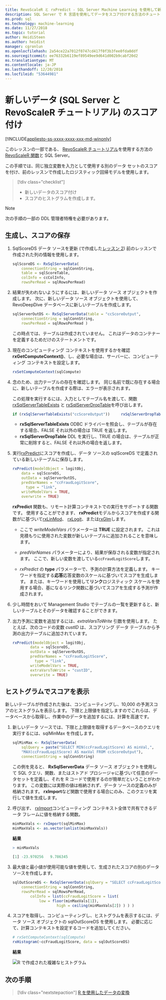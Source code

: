 ```yaml
---
title: RevoScaleR と rxPredict - SQL Server Machine Learning を使用して新しいデータのスコア付け
description: SQL Server で R 言語を使用してデータをスコア付けする方法のチュートリアル。
ms.prod: sql
ms.technology: machine-learning
ms.date: 11/27/2018
ms.topic: tutorial
author: HeidiSteen
ms.author: heidist
manager: cgronlun
ms.openlocfilehash: 2a54ce22a7012f0747cd417f0f3b3fee0fda0ddf
ms.sourcegitcommit: ee76332b6119ef89549ee9d641d002b9cabf20d2
ms.translationtype: MT
ms.contentlocale: ja-JP
ms.lasthandoff: 12/20/2018
ms.locfileid: "53644981"
---
```

# <a name="score-new-data-sql-server-and-revoscaler-tutorial"></a>新しいデータ (SQL Server と RevoScaleR チュートリアル) のスコア付け
[!INCLUDE[appliesto-ss-xxxx-xxxx-xxx-md-winonly](../../includes/appliesto-ss-xxxx-xxxx-xxx-md-winonly.md)]

このレッスンの一部である、 [RevoScaleR チュートリアル](deepdive-data-science-deep-dive-using-the-revoscaler-packages.md)を使用する方法の[RevoScaleR 関数](https://docs.microsoft.com/machine-learning-server/r-reference/revoscaler/revoscaler)と SQL Server。

この手順では、同じ独立変数を入力として使用する別のデータ セットのスコアを付け、前のレッスンで作成したロジスティック回帰モデルを使用します。

> [!div class="checklist"]
> * 新しいデータのスコア付け
> * スコアのヒストグラムを作成します。

> [!NOTE]
> 次の手順の一部の DDL 管理者特権を必要があります。

## <a name="generate-and-save-scores"></a>生成し、スコアの保存
  
1. SqlScoreDS データ ソースを更新 (で作成した[レッスン 2](deepdive-create-sql-server-data-objects-using-rxsqlserverdata.md)) 前のレッスンで作成された列の情報を使用します。
  
    ```R
    sqlScoreDS <- RxSqlServerData(
        connectionString = sqlConnString,
        table = sqlScoreTable,
        colInfo = ccColInfo,
        rowsPerRead = sqlRowsPerRead)
    ```
  
2. 結果が失われないようにするには、新しいデータ ソース オブジェクトを作成します。 次に、新しいデータ ソース オブジェクトを使用して、RevoDeepDive データベースに新しいテーブルを作成します。
  
    ```R
    sqlServerOutDS <- RxSqlServerData(table = "ccScoreOutput",
        connectionString = sqlConnString,
        rowsPerRead = sqlRowsPerRead )
    ```
    この時点では、テーブルは作成されていません。 これはデータのコンテナーを定義するためだけのステートメントです。
     
3. 現在のコンピューティング コンテキストを使用するかを確認**rxGetComputeContext()**、し、必要な場合は、サーバーに、コンピューティング コンテキストを設定します。
  
    ```R
    rxSetComputeContext(sqlCompute)
    ```
  
4. 念のため、出力テーブルの存在を確認します。 同じ名前で既に存在する場合に、新しいテーブルを作成する際は、エラーが表示されます。
  
    この処理を実行するには、入力としてテーブル名を渡して、関数 [rxSqlServerTableExists](https://docs.microsoft.com/machine-learning-server/r-reference/revoscaler/rxsqlserverdroptable) と [rxSqlServerDropTable](https://docs.microsoft.com/machine-learning-server/r-reference/revoscaler/rxsqlserverdroptable)を呼び出します。
  
    ```R
    if (rxSqlServerTableExists("ccScoreOutput"))     rxSqlServerDropTable("ccScoreOutput")
    ```
  
    + **rxSqlServerTableExists** ODBC ドライバーを照会し、テーブルが存在する場合、FALSE それ以外の場合は TRUE を返します。
    + **rxSqlServerDropTable** DDL を実行し、TRUE の場合は、テーブルが正常に削除すると、FALSE それ以外の場合を返します。

5. 実行[rxPredict](https://docs.microsoft.com/machine-learning-server/r-reference/revoscaler/rxpredict)にスコアを作成し、データ ソースの sqlScoreDS で定義されている新しいテーブルに保存します。
  
    ```R
    rxPredict(modelObject = logitObj,
        data = sqlScoreDS,
        outData = sqlServerOutDS,
        predVarNames = "ccFraudLogitScore",
          type = "link",
        writeModelVars = TRUE,
        overwrite = TRUE)
    ```
  
    **rxPredict** 関数も、リモート計算コンテキストでの実行をサポートする関数です。 使用することができます、 **rxPredict**モデルからスコアを作成する関数がに基づいて[rxLinMod](https://docs.microsoft.com/machine-learning-server/r-reference/revoscaler/rxlinmod)、 [rxLogit](https://docs.microsoft.com/machine-learning-server/r-reference/revoscaler/rxlogit)、または[rxGlm](https://docs.microsoft.com/machine-learning-server/r-reference/revoscaler/rxglm)します。
  
    - ここで *writeModelVars* パラメーターは **TRUE** に設定されます。 これは見積もりに使用された変数が新しいテーブルに追加されることを意味します。
  
    - *predVarNames* パラメーターにより、結果が保存される変数が指定されます。 ここで、新しい変数を渡している`ccFraudLogitScore`します。
  
    - *rxPredict* の **type** パラメーターで、予測の計算方法を定義します。 キーワードを指定する**応答**応答変数のスケールに基づいてスコアを生成します。 または、キーワードを使用して**リンク**ロジスティック スケールを使用する場合、基になるリンク関数に基づいてスコアを生成する予測が作成されます。

6. 少し時間をおいて Management Studio でテーブルの一覧を更新すると、新しいテーブルとそのデータを確認することができます。

7. 出力予測に変数を追加するには、*extraVarsToWrite* 引数を使用します。  たとえば、次のコードの変数 *custID* は、スコアリング データ テーブルから予測の出力テーブルに追加されています。
  
    ```R
    rxPredict(modelObject = logitObj,
            data = sqlScoreDS,
            outData = sqlServerOutDS,
            predVarNames = "ccFraudLogitScore",
              type = "link",
            writeModelVars = TRUE,
            extraVarsToWrite = "custID",
            overwrite = TRUE)
    ```

## <a name="display-scores-in-a-histogram"></a>ヒストグラムでスコアを表示

新しいテーブルが作成された後は、コンピューティングし、10,000 の予測スコアのヒストグラムを表示します。 下限と上限値を指定しますのでこれらは、データベースから取得し、作業中のデータを追加するには、計算を高速です。

1. 新しいデータ ソースでは、下限と上限値を取得するデータベースのクエリを実行するには、sqlMinMax を作成します。
  
    ```R
    sqlMinMax <- RxSqlServerData(
        sqlQuery = paste("SELECT MIN(ccFraudLogitScore) AS minVal,",
        "MAX(ccFraudLogitScore) AS maxVal FROM ccScoreOutput"),
        connectionString = sqlConnString)
    ```

     この例を見ると、 **RxSqlServerData** データ ソース オブジェクトを使用して SQL クエリ、関数、またはストアド プロシージャに基づいて任意のデータセットを定義し、それを R コードで使用するのが簡単だということがわかります。 この変数には実際の値は格納されず、データ ソースの定義のみが格納されます。 **rxImport**など関数で使用する場合にのみ、このクエリを実行して値を生成します。
      
2. 呼び出す、 [rxImport](https://docs.microsoft.com/machine-learning-server/r-reference/revoscaler/rximport)コンピューティング コンテキスト全体で共有できるデータ フレームに値を格納する関数。
  
    ```R
    minMaxVals <- rxImport(sqlMinMax)
    minMaxVals <- as.vector(unlist(minMaxVals))
    ```

    **結果**
     
    ```R
    > minMaxVals
     
    [1] -23.970256   9.786345
    ```

3. 最大値と最小値が使用可能な値を使用して、生成されたスコアの別のデータ ソースを作成します。
  
    ```R
    sqlOutScoreDS <- RxSqlServerData(sqlQuery = "SELECT ccFraudLogitScore FROM ccScoreOutput",
        connectionString = sqlConnString,
        rowsPerRead = sqlRowsPerRead,
            colInfo = list(ccFraudLogitScore = list(
                low = floor(minMaxVals[1]),
                        high = ceiling(minMaxVals[2]) ) ) )
    ```

4. スコアを取得し、コンピューティングし、ヒストグラムを表示するには、データ ソース オブジェクトの sqlOutScoreDS を使用します。 必要に応じて、計算コンテキストを設定するコードを追加してください。
  
    ```R
    # rxSetComputeContext(sqlCompute)
    rxHistogram(~ccFraudLogitScore, data = sqlOutScoreDS)
    ```
  
    **結果**
  
    ![R で作成された複雑なヒストグラム](media/rsql-sue-complex-histogram.png "R で作成された複雑なヒストグラム")
  
## <a name="next-steps"></a>次の手順

> [!div class="nextstepaction"]
> [R を使用したデータの変換](../../advanced-analytics/tutorials/deepdive-transform-data-using-r.md)